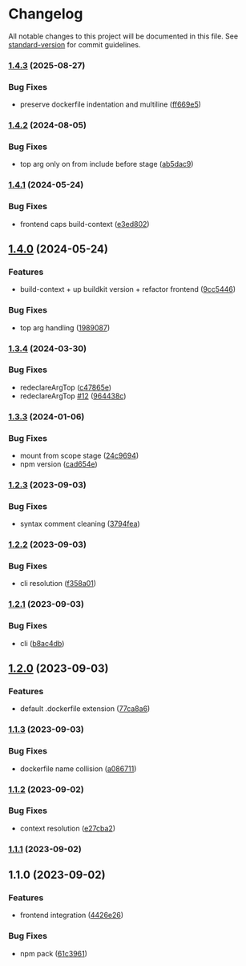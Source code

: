 # Changelog

All notable changes to this project will be documented in this file. See [standard-version](https://github.com/conventional-changelog/standard-version) for commit guidelines.

### [1.4.3](https://codeberg.org/devthefuture/dockerfile-x/compare/v1.4.2...v1.4.3) (2025-08-27)


### Bug Fixes

* preserve dockerfile indentation and multiline ([ff669e5](https://codeberg.org/devthefuture/dockerfile-x/commit/ff669e5b419c74cf5950562fa723f0d607ef972a))

### [1.4.2](https://codeberg.org/devthefuture/dockerfile-x/compare/v1.4.1...v1.4.2) (2024-08-05)


### Bug Fixes

* top arg only on from include before stage ([ab5dac9](https://codeberg.org/devthefuture/dockerfile-x/commit/ab5dac9f09d2722d9c3c60eca9b5208ade82cc1c))

### [1.4.1](https://codeberg.org/devthefuture/dockerfile-x/compare/v1.4.0...v1.4.1) (2024-05-24)


### Bug Fixes

* frontend caps build-context ([e3ed802](https://codeberg.org/devthefuture/dockerfile-x/commit/e3ed802e8010c2beccb4b536ce623bb9c507fbbe))

## [1.4.0](https://codeberg.org/devthefuture/dockerfile-x/compare/v1.3.4...v1.4.0) (2024-05-24)


### Features

* build-context + up buildkit version + refactor frontend ([9cc5446](https://codeberg.org/devthefuture/dockerfile-x/commit/9cc544658bb1f39d592df1d4b4ef5583392b159c))


### Bug Fixes

* top arg handling ([1989087](https://codeberg.org/devthefuture/dockerfile-x/commit/19890870967b384b9b30e5638718c1d5dc764dab))

### [1.3.4](https://codeberg.org/devthefuture/dockerfile-x/compare/v1.3.3...v1.3.4) (2024-03-30)


### Bug Fixes

* redeclareArgTop ([c47865e](https://codeberg.org/devthefuture/dockerfile-x/commit/c47865e64d0c008373776edd7a757569e1a55403))
* redeclareArgTop [#12](https://codeberg.org/devthefuture/dockerfile-x/issues/12) ([964438c](https://codeberg.org/devthefuture/dockerfile-x/commit/964438c0781ade1278a9fccbca7106ba91722d55))

### [1.3.3](https://codeberg.org/devthefuture/dockerfile-x/compare/v1.3.2...v1.3.3) (2024-01-06)


### Bug Fixes

* mount from scope stage ([24c9694](https://codeberg.org/devthefuture/dockerfile-x/commit/24c96945abb71076ea2c400491946c0f417a7cfb))
* npm version ([cad654e](https://codeberg.org/devthefuture/dockerfile-x/commit/cad654e2ed319a7471788ac75d70320e88d6328c))

### [1.2.3](https://codeberg.org/devthefuture/dockerfile-x/compare/v1.2.2...v1.2.3) (2023-09-03)


### Bug Fixes

* syntax comment cleaning ([3794fea](https://codeberg.org/devthefuture/dockerfile-x/commit/3794fea0beebf2df0c9a2d7a123bb0942ef0c4f1))

### [1.2.2](https://codeberg.org/devthefuture/dockerfile-x/compare/v1.2.1...v1.2.2) (2023-09-03)


### Bug Fixes

* cli resolution ([f358a01](https://codeberg.org/devthefuture/dockerfile-x/commit/f358a0198d4628302d32628edb23baa65bce5458))

### [1.2.1](https://codeberg.org/devthefuture/dockerfile-x/compare/v1.2.0...v1.2.1) (2023-09-03)


### Bug Fixes

* cli ([b8ac4db](https://codeberg.org/devthefuture/dockerfile-x/commit/b8ac4dbd239fe8935b7df8db1b2f54787b23e380))

## [1.2.0](https://codeberg.org/devthefuture/dockerfile-x/compare/v1.1.3...v1.2.0) (2023-09-03)


### Features

* default .dockerfile extension ([77ca8a6](https://codeberg.org/devthefuture/dockerfile-x/commit/77ca8a6e60d601aa03e59186e186082f3d9a90c9))

### [1.1.3](https://codeberg.org/devthefuture/dockerfile-x/compare/v1.1.2...v1.1.3) (2023-09-03)


### Bug Fixes

* dockerfile name collision ([a086711](https://codeberg.org/devthefuture/dockerfile-x/commit/a0867112896fcdc2135f11c02c15ac7959667947))

### [1.1.2](https://codeberg.org/devthefuture/dockerfile-x/compare/v1.1.1...v1.1.2) (2023-09-02)


### Bug Fixes

* context resolution ([e27cba2](https://codeberg.org/devthefuture/dockerfile-x/commit/e27cba255f9ee917e2d9122c6573a77d4d96aec3))

### [1.1.1](https://codeberg.org/devthefuture/dockerfile-x/compare/v1.1.0...v1.1.1) (2023-09-02)

## 1.1.0 (2023-09-02)


### Features

* frontend integration ([4426e26](https://codeberg.org/devthefuture/dockerfile-x/commit/4426e2640d5e6e942ddc8ca40a0edb79ef79ac4a))


### Bug Fixes

* npm pack ([61c3961](https://codeberg.org/devthefuture/dockerfile-x/commit/61c3961bac1c7218ae7517872ce74a9d716f4416))
